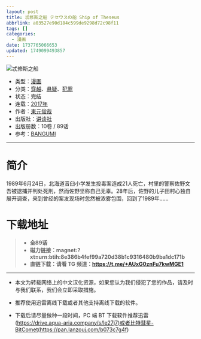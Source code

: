```yaml
---
layout: post
title: 忒修斯之船 テセウスの船 Ship of Theseus
abbrlink: a03527e90d184c599de9298d72c98f11
tags: []
categories:
  - 漫画
date: 1737765066653
updated: 1749099493857
---
```


![忒修斯之船](https://ipfs.io/ipfs/QmbhtHPmmBfghFsajhi1FPeVyTgvcFu6nUtEYRyE381FWj?filename=%E5%BF%92%E4%BF%AE%E6%96%AF%E4%B9%8B%E8%88%B9.jpg)

- 类型：[漫画](/index.php/category/漫画)
- 分类：[穿越](/index.php/category/穿越)、[悬疑](/index.php/category/悬疑)、[犯罪](/index.php/category/犯罪)
- 状态：完结
- 连载：[2017年](/index.php/category/2017年)
- 作者：[東元俊哉](/index.php/category/東元俊哉)
- 出版社：[讲谈社](/index.php/category/讲谈社)
- 出版册数：10卷 / 89话
- 参考：[BANGUMI](https://bangumi.tv/subject/217674)

***

# 简介

1989年6月24日，北海道音臼小学发生投毒案造成21人死亡，村里的警察佐野文吾被逮捕并判处死刑，然而佐野坚称自己无辜。28年后，佐野的儿子田村心独自展开调查，来到曾经的案发现场时忽然被浓雾包围，回到了1989年……

# 下载地址

> - **全89话**
> - **磁力链接：magnet:?xt=urn:btih:8e386b4fef99a720d38b1c9316480b9ba1dc171b**
> - **直链下载：请看 TG 频道：<https://t.me/+AUxG0znFu7kwMGE1>**

***

- 本文为转载网络上的中文汉化资源，如果您认为我们侵犯了您的作品，请及时与我们联系，我们会立即采取措施。

- 推荐使用迅雷离线下载或者其他支持离线下载的软件。

- 下载后请尽量做种一段时间，PC 端 BT 下载软件推荐迅雷(<https://drive.aqua-aria.company/s/le27j7)或者比特彗星-BitComet(https://pan.lanzouj.com/b073c7g4f>)
